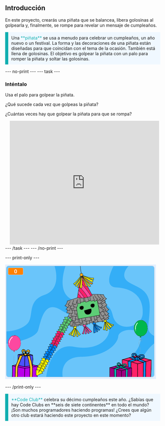 ## Introducción

En este proyecto, crearás una piñata que se balancea, libera golosinas al golpearla y, finalmente, se rompe para revelar un mensaje de cumpleaños.

<p style="border-left: solid; border-width:10px; border-color: #0faeb0; background-color: aliceblue; padding: 10px;">
Una <span style="color: #0faeb0">**piñata**</span> se usa a menudo para celebrar un cumpleaños, un año nuevo o un festival. La forma y las decoraciones de una piñata están diseñadas para que coincidan con el tema de la ocasión. También está llena de golosinas. El objetivo es golpear la piñata con un palo para romper la piñata y soltar las golosinas.    
</p>

--- no-print --- --- task ---
### Inténtalo
<div style="display: flex; flex-wrap: wrap">
<div style="flex-basis: 175px; flex-grow: 1">  
Usa el palo para golpear la piñata. 

¿Qué sucede cada vez que golpeas la piñata? 

¿Cuántas veces hay que golpear la piñata para que se rompa?  
</div>
<div class="scratch-preview" style="margin-left: 15px;">
  <iframe allowtransparency="true" width="485" height="402" src="https://scratch.mit.edu/projects/embed/649873783/?autostart=false" frameborder="0"></iframe>
</div>
</div>
--- /task --- --- /no-print ---

--- print-only ---

![Proyecto terminado.](images/showcase_static.png)

--- /print-only ---

<p style="border-left: solid; border-width:10px; border-color: #0faeb0; background-color: aliceblue; padding: 10px;">
<span style="color: #0faeb0">**Code Club**</span> celebra su décimo cumpleaños este año. ¿Sabías que hay Code Clubs en **seis de siete continentes** en todo el mundo? ¡Son muchos programadores haciendo programas! ¿Crees que algún otro club estará haciendo este proyecto en este momento?   
</p>
